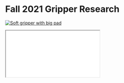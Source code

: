 # Fall 2021 Gripper Research 

[![Soft gripper with big pad]({image-url})]({videos/soft_gripper_big_pad.mp4} "Soft gripper with big pad")
<iframe
    src = "videos/soft_gripper_big_pad.mp4"
></iframe>
